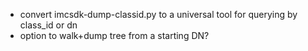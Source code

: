 * convert imcsdk-dump-classid.py to a universal tool for querying by class_id or dn
* option to walk+dump tree from a starting DN?
